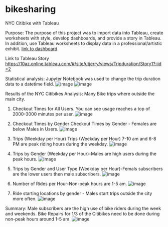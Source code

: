 # bikesharing

NYC Citibike with Tableau

Purpose:
The purpose of this project was to import data into Tableau, create worksheets with style, develop dashboards, and provide a story in Tableau.  In addition, use Tableau worksheets to display data in a professional/artistic exhibit.  [link to dashboard](https://10az.online.tableau.com/#/site/utjerry/workbooks/1910147/views)

Link to Tableau Story
https://10az.online.tableau.com/#/site/utjerry/views/Tripduration/Story1?:iid=2


Statistical analysis:
Jupyter Notebook was used to change the trip duration data to a datetime field. 
![image](https://user-images.githubusercontent.com/108476566/200037240-c4e5e345-6668-4534-bb5e-3a97ae8db021.png)
![image](https://user-images.githubusercontent.com/108476566/200037287-1d8b15c1-266e-43a7-9b99-06299fa0334b.png)

Results of the NYC Citibikes Analysis:
Many Bike trips where outside the main city. 
1. Checkout Times for All Users.  You can see usage reaches a top of 2000-3000 minutes per user. 
![image](https://user-images.githubusercontent.com/108476566/200037354-05b32b19-52c9-4d32-9a09-d5c69c55f929.png)

2. Checkout Times by Gender
Checkout Times by Gender -  Females are below Males in Users.
![image](https://user-images.githubusercontent.com/108476566/200037452-d12c9a38-b1ac-42ef-a5d2-d3917520571c.png)
 
3. Trips (Weekday per Hour)
Trips (Weekday per Hour) 7-10 am and 6-8 PM are peak riding hours during the weekday. 
![image](https://user-images.githubusercontent.com/108476566/200037517-f1182b32-d6b4-4e8a-b0c3-4fefbb8a8984.png)


4. Trips by Gender (Weekday per Hour)-Males are high users during the peak hours. 
![image](https://user-images.githubusercontent.com/108476566/200037589-715942ea-9b03-4eb2-a45d-242bbfad16c3.png)
 

5. Trips by Gender and User Type (Weekday per Hour)-Femals subscribers are the lower users then male subscribers. 
![image](https://user-images.githubusercontent.com/108476566/200037649-dd42b1cc-cb68-4f14-ae4b-7d7a32e644d5.png)
 
6. Number of Rides per Hour-Non-peak hours are 1-5 am.
![image](https://user-images.githubusercontent.com/108476566/200037709-f0fea2aa-522c-4af0-b2c4-517a0a6150fe.png)
 
7. Ride starting locations by gender - Males start trips outside the city more often.
 ![image](https://user-images.githubusercontent.com/108476566/200037766-275a4bc0-6ced-4ddc-b723-cbc93746cdf2.png)


Summary:
Male subscribers are the high use of bike riders during the week and weekends.
Bike Repairs for 1/3 of the Citibikes need to be done during non-peak hours around 1-5 am.
![image](https://user-images.githubusercontent.com/108476566/200036495-47d46dfc-3785-483b-9739-2fd31ce6fa11.png)


 



